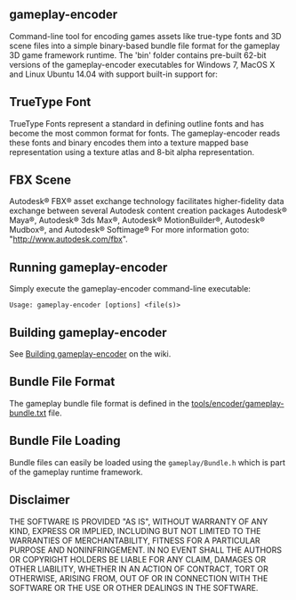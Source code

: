 ## gameplay-encoder
Command-line tool for encoding games assets like true-type fonts and 3D scene files
into a simple binary-based bundle file format for the gameplay 3D game framework runtime. 
The 'bin' folder contains pre-built 62-bit versions of the gameplay-encoder executables for 
Windows 7, MacOS X and Linux Ubuntu 14.04 with support built-in support for:

## TrueType Font
TrueType Fonts represent a standard in defining outline fonts and has become the 
most common format for fonts. The gameplay-encoder reads these fonts and binary encodes 
them into a texture mapped base representation using a texture atlas and 8-bit alpha
representation.

## FBX Scene
Autodesk® FBX® asset exchange technology facilitates higher-fidelity data exchange between several Autodesk content creation packages
Autodesk® Maya®, Autodesk® 3ds Max®, Autodesk® MotionBuilder®, Autodesk® Mudbox®, and Autodesk® Softimage®
For more information goto: "http://www.autodesk.com/fbx".

## Running gameplay-encoder
Simply execute the gameplay-encoder command-line executable:

`Usage: gameplay-encoder [options] <file(s)>`

## Building gameplay-encoder

See [Building gameplay-encoder](https://github.com/blackberry/GamePlay/wiki/Building-gameplay-encoder) on the wiki.

## Bundle File Format
The gameplay bundle file format is defined in the [tools/encoder/gameplay-bundle.txt](gameplay-bundle.txt) file.

## Bundle File Loading
Bundle files can easily be loaded using the `gameplay/Bundle.h` which is part of the gameplay runtime framework.

## Disclaimer
THE SOFTWARE IS PROVIDED "AS IS", WITHOUT WARRANTY OF ANY KIND, EXPRESS OR IMPLIED, 
INCLUDING BUT NOT LIMITED TO THE WARRANTIES OF MERCHANTABILITY, FITNESS FOR A 
PARTICULAR PURPOSE AND NONINFRINGEMENT. IN NO EVENT SHALL THE AUTHORS OR COPYRIGHT 
HOLDERS BE LIABLE FOR ANY CLAIM, DAMAGES OR OTHER LIABILITY, WHETHER IN AN ACTION OF CONTRACT, 
TORT OR OTHERWISE, ARISING FROM, OUT OF OR IN CONNECTION WITH THE SOFTWARE OR THE USE OR 
OTHER DEALINGS IN THE SOFTWARE.
